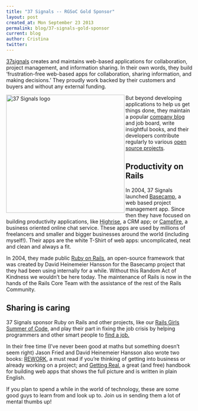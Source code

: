 ```yaml
---
title: "37 Signals -- RGSoC Gold Sponsor"
layout: post
created_at: Mon September 23 2013
permalink: blog/37-signals-gold-sponsor
current: blog
author: Cristina
twitter: 
---
```


[37signals](http://37signals.com) creates and maintains web-based applications for collaboration, project management, and information sharing. In their own words, they build ‘frustration-free web-based apps for collaboration, sharing information, and making decisions.’ They proudly work backed by their customers and buyers and without any external funding. 

<a href="http://37signals.com"> 
		<img src="https://raw.github.com/rails-girls-summer-of-code/summer-of-code/gh-pages/img/sponsors/37signals.png" alt="37 Signals logo" title="37 Signals" width="320px" align="left">
</a>

But beyond developing applications to help us get things done, they maintain a popular [company blog](http://37signals.com/svn) and job board, write insightful books, and their developers contribute regularly to various [open source projects](http://37signals.com/opensource).

## Productivity on Rails

In 2004, 37 Signals launched [Basecamp](http://basecamp.com), a web based project management app. Since then they have focused on building productivity applications, like [Highrise](http://highrisehq.com/), a CRM app; or [Campfire](http://campfirenow.com/), a business oriented online chat service. These apps are used by millions of freelancers and smaller and bigger businesses around the world (including myself!). Their apps are the white T-Shirt of web apps: uncomplicated, neat and clean and always a fit.

In 2004, they made public [Ruby on Rails](http://rubyonrails.org/), an open-source framework that was created by David Heinemeier Hansson for the Basecamp project that they had been using internally for a while. Without this Random Act of Kindness we wouldn’t be here today. The maintenance of Rails is now in the hands of the Rails Core Team with the assistance of the rest of the Rails Community.

## Sharing is caring

37 Signals sponsor Ruby on Rails and other projects, like our [Rails Girls Summer of Code](http://railsgirlssummerofcode.org/), and play their part in fixing the job crisis by helping programmers and other smart people to [find a job.](http://jobs.37signals.com/)

In their free time (I’ve never been good at maths but something doesn’t seem right) Jason Fried and David Heinemeier Hansson also wrote two books: [REWORK](http://37signals.com/rework), a must read if you’re thinking of getting into business or already working on a project; and [Getting Real](http://gettingreal.37signals.com/), a great (and free) handbook for building web apps that shows the full picture and is written in plain English.

If you plan to spend a while in the world of technology, these are some good guys to learn from and look up to. Join us in sending them a lot of mental thumbs up!